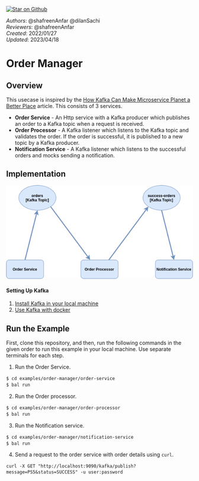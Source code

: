 [![Star on Github](https://img.shields.io/badge/-Star%20on%20Github-blue?style=social&logo=github)](https://github.com/ballerina-platform/module-ballerinax-kafka)

_Authors_: @shafreenAnfar @dilanSachi  
_Reviewers_: @shafreenAnfar  
_Created_: 2022/01/27  
_Updated_: 2023/04/18

# Order Manager

## Overview
This usecase is inspired by the [How Kafka Can Make Microservice Planet a Better Place](https://dzone.com/articles/how-kafka-can-make-microservice-planet-better) article.
This consists of 3 services.

- **Order Service** - An Http service with a Kafka producer which publishes an order to a Kafka topic when a request is received.
- **Order Processor** - A Kafka listener which listens to the Kafka topic and validates the order. If the order is successful, it is published to a new topic by a Kafka producer.
- **Notification Service** - A Kafka listener which listens to the successful orders and mocks sending a notification.

## Implementation

![Order Manager](topology.png)

#### Setting Up Kafka
1. [Install Kafka in your local machine](https://kafka.apache.org/downloads)
2. [Use Kafka with docker](https://hub.docker.com/r/confluentinc/cp-kafka/)

## Run the Example

First, clone this repository, and then, run the following commands in the given order to run this example in your local machine. Use separate terminals for each step.

1. Run the Order Service.
```sh
$ cd examples/order-manager/order-service
$ bal run
```
2. Run the Order processor.
```sh
$ cd examples/order-manager/order-processor
$ bal run
```
3. Run the Notification service.
```sh
$ cd examples/order-manager/notification-service
$ bal run
```
4. Send a request to the order service with order details using `curl`.
```
curl -X GET "http://localhost:9090/kafka/publish?message=PS5&status=SUCCESS" -u user:password
```
